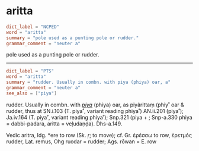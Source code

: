 # aritta

``` toml
dict_label = "NCPED"
word = "aritta"
summary = "pole used as a punting pole or rudder."
grammar_comment = "neuter a"
```

pole used as a punting pole or rudder.

--------------------

``` toml
dict_label = "PTS"
word = "aritta"
summary = "rudder. Usually in combn. with piya (phiya) oar, a"
grammar_comment = "neuter a"
see_also = ["piya"]
```

rudder. Usually in combn. with *[piya](piya.md)* (phiya) oar, as piyârittaṃ (phiy˚ oar & rudder, thus at SN.i.103 (T. piya˚, variant reading phiya˚) AN.ii.201 (piya˚); Ja.iv.164 (T. piya˚, variant reading phiya˚); Snp.321 (piya \+ ; Snp\-a.330 phiya = dabbi\-padara, aritta = veḷudaṇḍa). Dhs\-a.149.

Vedic aritra, Idg. \*ere to row (Sk. *ṛ*; to move); cf. Gr. ἐρέσσω to row, ἐρετμός rudder, Lat. remus, Ohg ruodar = rudder; Ags. rōwan = E. row

